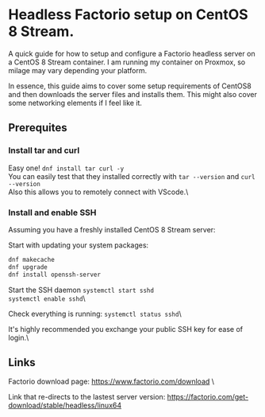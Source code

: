 # Headless Factorio setup on CentOS 8 Stream.

A quick guide for how to setup and configure a Factorio headless server on a CentOS 8 Stream container. I am running my container on Proxmox, so milage may vary depending your platform.

In essence, this guide aims to cover some setup requirements of CentOS8 and then downloads the server files and installs them. This might also cover some networking elements if I feel like it.

## Prerequites

### Install tar and curl

Easy one! `dnf install tar curl -y`\
You can easily test that they installed correctly with `tar --version` and `curl --version`\
Also this allows you to remotely connect with VScode.\

### Install and enable SSH

Assuming you have a freshly installed CentOS 8 Stream server:

Start with updating your system packages:
```bash
dnf makecache
dnf upgrade
dnf install openssh-server
```

Start the SSH daemon
`systemctl start sshd`\
`systemctl enable sshd`\

Check everything is running:
`systemctl status sshd`\

It's highly recommended you exchange your public SSH key for ease of login.\

## Links

Factorio download page: https://www.factorio.com/download \

Link that re-directs to the lastest server version: https://factorio.com/get-download/stable/headless/linux64